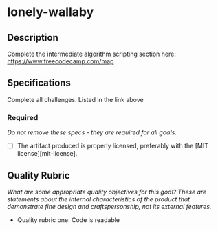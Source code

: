 # lonely-wallaby
## Description

Complete the intermediate algorithm scripting section here:
https://www.freecodecamp.com/map
## Specifications
Complete all challenges.
Listed in the link above
### Required

_Do not remove these specs - they are required for all goals_.
- [ ] The artifact produced is properly licensed, preferably with the [MIT license][mit-license].
## Quality Rubric

_What are some appropriate quality objectives for this goal? These are statements about the internal characteristics of the product that demonstrate fine design and craftspersonship, not its external features._
- Quality rubric one: Code is readable
